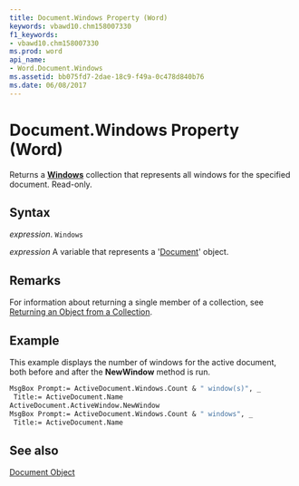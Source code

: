 ```yaml
---
title: Document.Windows Property (Word)
keywords: vbawd10.chm158007330
f1_keywords:
- vbawd10.chm158007330
ms.prod: word
api_name:
- Word.Document.Windows
ms.assetid: bb075fd7-2dae-18c9-f49a-0c478d840b76
ms.date: 06/08/2017
---
```



# Document.Windows Property (Word)

Returns a  **[Windows](Word.windows.md)** collection that represents all windows for the specified document. Read-only.


## Syntax

 _expression_. `Windows`

 _expression_ A variable that represents a '[Document](Word.Document.md)' object.


## Remarks

For information about returning a single member of a collection, see [Returning an Object from a Collection](../word/Concepts/Miscellaneous/returning-an-object-from-a-collection-word.md).


## Example

This example displays the number of windows for the active document, both before and after the  **NewWindow** method is run.


```vb
MsgBox Prompt:= ActiveDocument.Windows.Count & " window(s)", _ 
 Title:= ActiveDocument.Name 
ActiveDocument.ActiveWindow.NewWindow 
MsgBox Prompt:= ActiveDocument.Windows.Count & " windows", _ 
 Title:= ActiveDocument.Name
```


## See also


[Document Object](Word.Document.md)

